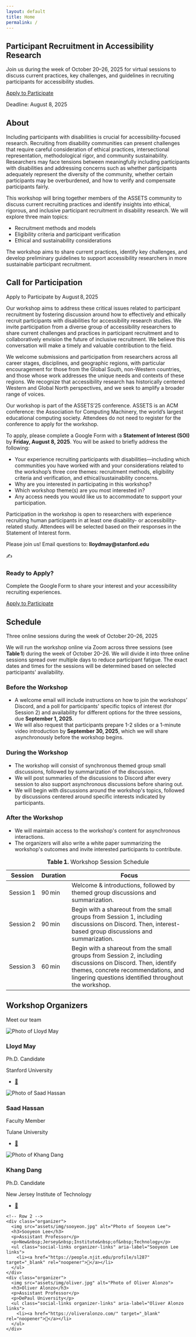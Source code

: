 ```yaml
---
layout: default
title: Home
permalink: /
---
```


<!-- 1) HERO -->
<section id="hero" class="hero" aria-labelledby="hero-heading">
  <h1 id="hero-heading">Participant Recruitment in Accessibility Research</h1>
  <p>
    Join us during the week of October 20–26, 2025 for virtual sessions to discuss current practices, key challenges, and guidelines in recruiting participants for accessibility studies.
  </p>
  <div class="hero-cta">
    <a class="btn btn-primary" href="#participate">Apply to Participate</a>
    <p class="deadline">
      Deadline: <time datetime="2025-08-08">August 8, 2025</time>
    </p>
  </div>
</section>

 <!-- ABOUT -->
<section id="about" class="section section-light" aria-labelledby="about-heading">
<div class="site-container">
<h2 id="about-heading" class="section-heading">About</h2>
<p>
    Including participants with disabilities is crucial for accessibility-focused research. Recruiting from disability communities can present challenges that require careful consideration of ethical practices, intersectional representation, methodological rigor, and community sustainability. Researchers may face tensions between meaningfully including participants with disabilities and addressing concerns such as whether participants adequately represent the diversity of the community, whether certain participants may be overburdened, and how to verify and compensate participants fairly.
</p>
<p>
    This workshop will bring together members of the ASSETS community to discuss current recruiting practices and identify insights into ethical, rigorous, and inclusive participant recruitment in disability research. We will explore three main topics:
</p>
<ul class="section-list">
  <li>Recruitment methods and models</li>
  <li>Eligibility criteria and participant verification</li>
  <li>Ethical and sustainability considerations</li>
</ul>
<p>
    The workshop aims to share current practices, identify key challenges, and develop preliminary guidelines to support accessibility researchers in more sustainable participant recruitment.
</p>
</div>
</section>

<!-- CALL FOR PARTICIPATION -->
<section
  id="participate"
  class="section section-light call-for-participation"
  aria-labelledby="participate-heading"
>
<div class="site-container">
  <div class="call-header">
    <h2 id="participate-heading" class="section-heading">
      Call for Participation
    </h2>
    <p class="section-subheading">
      Apply to Participate by
      <time datetime="2025-08-08">August 8, 2025</time>
    </p>
  </div>
<p>
    Our workshop aims to address these critical issues related to participant recruitment by fostering discussion around how to effectively and ethically recruit participants with disabilities for accessibility research studies. We invite participation from a diverse group of accessibility researchers to share current challenges and practices in participant recruitment and to collaboratively envision the future of inclusive recruitment. We believe this conversation will make a timely and valuable contribution to the field.
</p>
<p>
    We welcome submissions and participation from researchers across all career stages, disciplines, and geographic regions, with particular encouragement for those from the Global South, non-Western countries, and those whose work addresses the unique needs and contexts of these regions. We recognize that accessibility research has historically centered Western and Global North perspectives, and we seek to amplify a broader range of voices.
</p>
<p>
    Our workshop is part of the ASSETS’25 conference. ASSETS is an ACM conference: the Association for Computing Machinery, the world’s largest educational computing society. Attendees do not need to register for the conference to apply for the workshop.
</p>
<p>
    To apply, please complete a Google Form with a <strong>Statement of Interest (SOI)</strong> by <strong>Friday, August 8, 2025</strong>. You will be asked to briefly address the following:
</p>
<ul class="section-list">
  <li>Your experience recruiting participants with disabilities—including which communities you have worked with and your considerations related to the workshop’s three core themes: recruitment methods, eligibility criteria and verification, and ethical/sustainability concerns.</li>
  <li>Why are you interested in participating in this workshop?</li>
  <li>Which workshop theme(s) are you most interested in?</li>
  <li>Any access needs you would like us to accommodate to support your participation.</li>
</ul>
<p>
    Participation in the workshop is open to researchers with experience recruiting human participants in at least one disability- or accessibility-related study. Attendees will be selected based on their responses in the Statement of Interest form.
</p>
<p>
    Please join us! Email questions to: <strong>lloydmay@stanford.edu</strong>
</p>
  <div class="call-grid">
    <!-- Card: Ready to Apply (CTA) -->
    <div class="call-card call-card--cta">
      <div class="call-card-icon">✍️</div>
      <h3>Ready to Apply?</h3>
      <p>
        Complete the Google Form to share your interest and your accessibility
        recruiting experiences.
      </p>
      <a
        class="btn btn-primary"
        href="{{ '/participate/' | relative_url }}"
      >
        Apply to Participate
      </a>
    </div>
  </div>
</div>
</section>

<!-- SCHEDULE -->
<section
  id="schedule"
  class="section section-dark"
  aria-labelledby="schedule-heading"
>
<div class="site-container">
  <h2 id="schedule-heading" class="section-heading">Schedule</h2>
  <p class="section-subheading">
    Three online sessions during the week of October 20–26, 2025
  </p>

<!-- 1) Intro paragraph -->
<p>
We will run the workshop online via Zoom across three sessions (see <strong>Table 1</strong>) during the week of October 20–26. We will divide it into three online sessions spread over multiple days to reduce participant fatigue. The exact dates and times for the sessions will be determined based on selected participants' availability.
</p>

  <!-- 2) Phases grid -->
  <div class="schedule-phases">
    <div class="phase">
      <h3>Before the Workshop</h3>
      <ul>
        <li>
          A welcome email will include instructions on how to join the workshops’ Discord, and a poll for participants' specific topics of interest (for Session 2) and availability for different options for the three sessions, due <strong>September 1, 2025</strong>.
        </li>
        <li>
          We will also request that participants prepare 1-2 slides or a 1-minute video introduction by <strong>September 30, 2025</strong>, which we will share asynchronously before the workshop begins.
        </li>
      </ul>
    </div>
    <div class="phase">
      <h3>During the Workshop</h3>
      <ul>
        <li>
          The workshop will consist of synchronous themed group small discussions, followed by summarization of the discussion.
        </li>
        <li>
          We will post summaries of the discussions to Discord after every session to also support asynchronous discussions before sharing out.
        </li>
        <li>
          We will begin with discussions around the workshop's topics, followed by discussions centered around specific interests indicated by participants.
        </li>
      </ul>
    </div>
    <div class="phase">
      <h3>After the Workshop</h3>
      <ul>
        <li>
          We will maintain access to the workshop's content for asynchronous interactions.
        </li>
        <li>
          The organizers will also write a white paper summarizing the workshop's outcomes and invite interested participants to contribute.
        </li>
      </ul>
    </div>
  </div>

  <!-- 3) Sessions table -->
  <table class="schedule-table" aria-label="Session schedule">
    <caption> <strong>Table 1.</strong> Workshop Session Schedule</caption>
    <thead>
      <tr>
        <th>Session</th>
        <th>Duration</th>
        <th>Focus</th>
      </tr>
    </thead>
    <tbody>
      <tr>
        <td>Session 1</td>
        <td>90 min</td>
        <td>
          Welcome & introductions, followed by themed group discussions and summarization.
        </td>
      </tr>
      <tr>
        <td>Session 2</td>
        <td>90 min</td>
        <td>
          Begin with a shareout from the small groups from Session 1, including discussions on Discord. Then, interest-based group discussions and summarization.
        </td>
      </tr>
      <tr>
        <td>Session 3</td>
        <td>60 min</td>
        <td>
          Begin with a shareout from the small groups from Session 2, including discussions on Discord. Then, identify themes, concrete recommendations, and lingering questions identified throughout the workshop.
        </td>
      </tr>
    </tbody>
  </table>

<!-- ORGANIZERS -->
<section id="organizers" class="section section–light" aria-labelledby="organizers-heading">
<div class="site-container">
  <h2 id="organizers-heading" class="section-heading">Workshop Organizers</h2>
  <p class="section-subheading">Meet our team</p>

  <div class="organizers-grid">
    <!-- Row 1 -->
    <div class="organizer">
      <img src="assets/img/lloyd.jpg" alt="Photo of Lloyd May">
      <h3>Lloyd May</h3>
      <p>Ph.D. Candidate</p>
      <p>Stanford University</p>
      <ul class="social-links organizer-links" aria-label="Lloyd May links">
        <li><a href="https://www.lloydmay.net/" target="_blank" rel="noopener">🔗</a></li>
      </ul>
    </div>
        <div class="organizer">
      <img src="assets/img/saad.jpeg" alt="Photo of Saad Hassan">
      <h3>Saad Hassan</h3>
      <p>Faculty Member</p>
      <p>Tulane University</p>
      <ul class="social-links organizer-links" aria-label="Saad Hassan links">
        <li><a href="https://saadh.info/" target="_blank" rel="noopener">🔗</a></li>
      </ul>
    </div>
        <div class="organizer">
      <img src="assets/img/khang.png" alt="Photo of Khang Dang">
      <h3>Khang Dang</h3>
      <p>Ph.D. Candidate</p>
      <p>New&nbsp;Jersey&nbsp;Institute&nbsp;of&nbsp;Technology</p>
      <ul class="social-links organizer-links" aria-label="Khang Dang links">
        <li><a href="https://www.khang4dang.net/" target="_blank" rel="noopener">🔗</a></li>
      </ul>
    </div>

    <!-- Row 2 -->
    <div class="organizer">
      <img src="assets/img/sooyeon.jpg" alt="Photo of Sooyeon Lee">
      <h3>Sooyeon Lee</h3>
      <p>Assistant Professor</p>
      <p>New&nbsp;Jersey&nbsp;Institute&nbsp;of&nbsp;Technology</p>
      <ul class="social-links organizer-links" aria-label="Sooyeon Lee links">
        <li><a href="https://people.njit.edu/profile/sl287" target="_blank" rel="noopener">🔗</a></li>
      </ul>
    </div>
    <div class="organizer">
      <img src="assets/img/oliver.jpg" alt="Photo of Oliver Alonzo">
      <h3>Oliver Alonzo</h3>
      <p>Assistant Professor</p>
      <p>DePaul University</p>
      <ul class="social-links organizer-links" aria-label="Oliver Alonzo links">
        <li><a href="https://oliveralonzo.com/" target="_blank" rel="noopener">🔗</a></li>
      </ul>
    </div>
  </div>